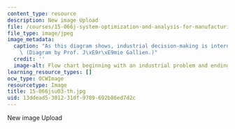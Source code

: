 ```yaml
---
content_type: resource
description: New image Upload
file: /courses/15-066j-system-optimization-and-analysis-for-manufacturing-summer-2003/13ddead5301231df9789692b86ed7d2c_15-066jsu03-th.jpg
file_type: image/jpeg
image_metadata:
  caption: "As this diagram shows, industrial decision-making is interdisciplinary.\
    \ (Diagram by Prof. J\xE9r\xE9mie Gallien.)"
  credit: ''
  image-alt: Flow chart beginning with an industrial problem and ending with a decision.
learning_resource_types: []
ocw_type: OCWImage
resourcetype: Image
title: 15-066jsu03-th.jpg
uid: 13ddead5-3012-31df-9789-692b86ed7d2c
---
```

New image Upload

